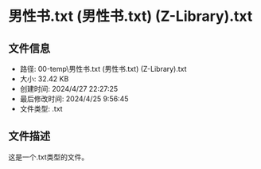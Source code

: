 ﻿# 男性书.txt (男性书.txt) (Z-Library).txt

## 文件信息
- 路径: 00-temp\男性书.txt (男性书.txt) (Z-Library).txt
- 大小: 32.42 KB
- 创建时间: 2024/4/27 22:27:25
- 最后修改时间: 2024/4/25 9:56:45
- 文件类型: .txt

## 文件描述
这是一个.txt类型的文件。

